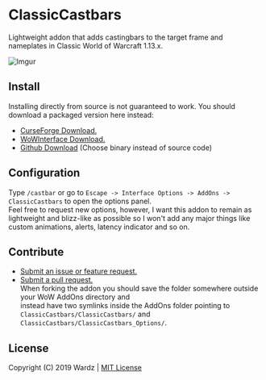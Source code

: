 # ClassicCastbars

Lightweight addon that adds castingbars to the target frame and nameplates in Classic World of Warcraft 1.13.x.  

![Imgur](https://i.imgur.com/thxJqi6.jpg)

## Install

Installing directly from source is not guaranteed to work. You should download a packaged version here instead:

- [CurseForge Download.](https://www.curseforge.com/wow/addons/classiccastbars)
- [WoWInterface Download.](https://wowinterface.com/downloads/info24925-ClassicCastbars.html)
- [Github Download](https://github.com/wardz/classiccastbars/releases) (Choose binary instead of source code)

## Configuration

Type `/castbar` or go to `Escape -> Interface Options -> AddOns -> ClassicCastbars` to open the options panel.  
Feel free to request new options, however, I want this addon to remain as lightweight and blizz-like as possible so I won't
add any major things like custom animations, alerts, latency indicator and so on.

## Contribute

- [Submit an issue or feature request.](https://github.com/wardz/ClassicCastbars/issues)
- [Submit a pull request.](https://github.com/wardz/ClassicCastbars/pulls)  
  When forking the addon you should save the folder somewhere outside your WoW AddOns directory and  
  instead have two symlinks inside the AddOns folder pointing to
  `ClassicCastbars/ClassicCastbars/` and `ClassicCastbars/ClassicCastbars_Options/`.

## License

Copyright (C) 2019 Wardz | [MIT License](https://opensource.org/licenses/MIT)
